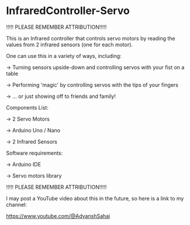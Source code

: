 # InfraredController-Servo

!!!!! PLEASE REMEMBER ATTRIBUTION!!!!!

This is an Infrared controller that controls servo motors by reading the values from 2 infrared sensors (one for each motor).
 
 
 One can use this in a variety of ways, including:
 
-> Turning sensors upside-down and controlling servos with your fist on a table
 
-> Performing 'magic' by controlling servos with the tips of your fingers
  
-> ... or just showing off to friends and family!
 

Components List:

-> 2 Servo Motors

-> Arduino Uno / Nano
 
-> 2 Infrared Sensors
 

Software requirements:
 
-> Arduino IDE
  
-> Servo motors library
  

!!!!! PLEASE REMEMBER ATTRIBUTION!!!!!


I may post a YouTube video about this in the future, so here is a link to my channel:

https://www.youtube.com/@AdyanshSahai

